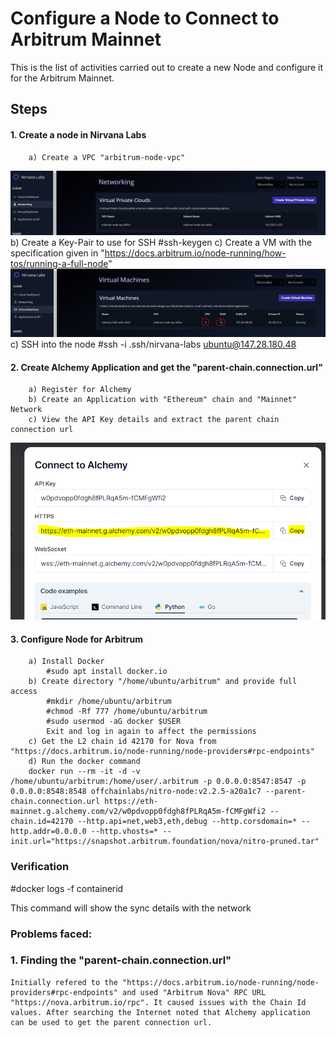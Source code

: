 
# Configure a Node to Connect to Arbitrum Mainnet

This is the list of activities carried out to create a new Node and configure it for the Arbitrum Mainnet.

## Steps
#### 1. Create a node in Nirvana Labs
        a) Create a VPC "arbitrum-node-vpc"
![VPC](images/vpc.PNG)
        b) Create a Key-Pair to use for SSH
            #ssh-keygen
        c) Create a VM with the specification given in "https://docs.arbitrum.io/node-running/how-tos/running-a-full-node"
![VM Details](images/vm.PNG)
        c) SSH into the node
            #ssh -i .ssh/nirvana-labs ubuntu@147.28.180.48
#### 2. Create Alchemy Application and get the "parent-chain.connection.url"
        a) Register for Alchemy
        b) Create an Application with "Ethereum" chain and "Mainnet" Network
        c) View the API Key details and extract the parent chain connection url
![Parent Chain Connection URL](images/parent-chain-url.PNG)

#### 3. Configure Node for Arbitrum
        a) Install Docker
            #sudo apt install docker.io
        b) Create directory "/home/ubuntu/arbitrum" and provide full access
            #mkdir /home/ubuntu/arbitrum
            #chmod -Rf 777 /home/ubuntu/arbitrum
            #sudo usermod -aG docker $USER
            Exit and log in again to affect the permissions
        c) Get the L2 chain id 42170 for Nova from "https://docs.arbitrum.io/node-running/node-providers#rpc-endpoints"
        d) Run the docker command
        docker run --rm -it -d -v /home/ubuntu/arbitrum:/home/user/.arbitrum -p 0.0.0.0:8547:8547 -p 0.0.0.0:8548:8548 offchainlabs/nitro-node:v2.2.5-a20a1c7 --parent-chain.connection.url https://eth-mainnet.g.alchemy.com/v2/w0pdvopp0fdgh8fPLRqA5m-fCMFgWfi2 --chain.id=42170 --http.api=net,web3,eth,debug --http.corsdomain=* --http.addr=0.0.0.0 --http.vhosts=* --init.url="https://snapshot.arbitrum.foundation/nova/nitro-pruned.tar"

### Verification

#docker logs -f containerid

This command will show the sync details with the network

### Problems faced:

### 1. Finding the "parent-chain.connection.url"
    Initially refered to the "https://docs.arbitrum.io/node-running/node-providers#rpc-endpoints" and used "Arbitrum Nova" RPC URL "https://nova.arbitrum.io/rpc". It caused issues with the Chain Id values. After searching the Internet noted that Alchemy application can be used to get the parent connection url.
